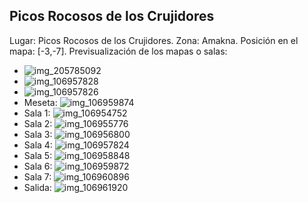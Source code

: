 ## Picos Rocosos de los Crujidores
Lugar: Picos Rocosos de los Crujidores.
Zona: Amakna.
Posición en el mapa: [-3,-7].
Previsualización de los mapas o salas:
- ![img_205785092](https://media.discordapp.net/attachments/1115311447145193482/1115347825484648508/205785092.jpg)
- ![img_106957828](https://media.discordapp.net/attachments/1115311447145193482/1115319403874103408/106957828.jpg)
- ![img_106957826](https://media.discordapp.net/attachments/1115311447145193482/1115319401760174261/106957826.jpg)
- Meseta: ![img_106959874](https://media.discordapp.net/attachments/1115311447145193482/1115319411864248340/106959874.jpg)
- Sala 1: ![img_106954752](https://media.discordapp.net/attachments/1115311447145193482/1115319373826097282/106954752.jpg)
- Sala 2: ![img_106955776](https://media.discordapp.net/attachments/1115311447145193482/1115319375810003065/106955776.jpg)
- Sala 3: ![img_106956800](https://media.discordapp.net/attachments/1115311447145193482/1115319396840263830/106956800.jpg)
- Sala 4: ![img_106957824](https://media.discordapp.net/attachments/1115311447145193482/1115319400141172816/106957824.jpg)
- Sala 5: ![img_106958848](https://media.discordapp.net/attachments/1115311447145193482/1115319406734606426/106958848.jpg)
- Sala 6: ![img_106959872](https://media.discordapp.net/attachments/1115311447145193482/1115319409658040360/106959872.jpg)
- Sala 7: ![img_106960896](https://media.discordapp.net/attachments/1115311447145193482/1115319413634240572/106960896.jpg)
- Salida: ![img_106961920](https://media.discordapp.net/attachments/1115311447145193482/1115319433951449168/106961920.jpg)